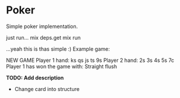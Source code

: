 # Poker
  Simple poker implementation.

  just run...
  mix deps.get
  mix run
  
  ...yeah this is thas simple :)
  Example game:

  NEW GAME
  Player 1 hand: ks qs js ts 9s
  Player 2 hand: 2s 3s 4s 5s 7c
  Player 1 has won the game with: Straight flush

**TODO: Add description**
  * Change card into structure
